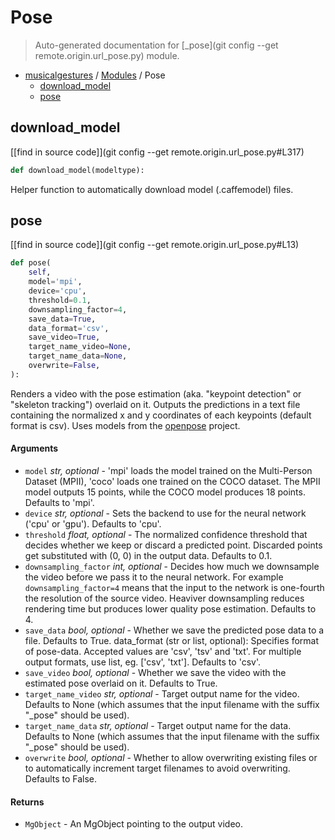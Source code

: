 # Pose

> Auto-generated documentation for [_pose](git config --get remote.origin.url_pose.py) module.

- [musicalgestures](README.md#musicalgestures-index) / [Modules](MODULES.md#musicalgestures-modules) / Pose
    - [download_model](#download_model)
    - [pose](#pose)

## download_model

[[find in source code]](git config --get remote.origin.url_pose.py#L317)

```python
def download_model(modeltype):
```

Helper function to automatically download model (.caffemodel) files.

## pose

[[find in source code]](git config --get remote.origin.url_pose.py#L13)

```python
def pose(
    self,
    model='mpi',
    device='cpu',
    threshold=0.1,
    downsampling_factor=4,
    save_data=True,
    data_format='csv',
    save_video=True,
    target_name_video=None,
    target_name_data=None,
    overwrite=False,
):
```

Renders a video with the pose estimation (aka. "keypoint detection" or "skeleton tracking") overlaid on it.
Outputs the predictions in a text file containing the normalized x and y coordinates of each keypoints
(default format is csv). Uses models from the [openpose](https://github.com/CMU-Perceptual-Computing-Lab/openpose) project.

#### Arguments

- `model` *str, optional* - 'mpi' loads the model trained on the Multi-Person Dataset (MPII), 'coco' loads one trained on the COCO dataset. The MPII model outputs 15 points, while the COCO model produces 18 points. Defaults to 'mpi'.
- `device` *str, optional* - Sets the backend to use for the neural network ('cpu' or 'gpu'). Defaults to 'cpu'.
- `threshold` *float, optional* - The normalized confidence threshold that decides whether we keep or discard a predicted point. Discarded points get substituted with (0, 0) in the output data. Defaults to 0.1.
- `downsampling_factor` *int, optional* - Decides how much we downsample the video before we pass it to the neural network. For example `downsampling_factor=4` means that the input to the network is one-fourth the resolution of the source video. Heaviver downsampling reduces rendering time but produces lower quality pose estimation. Defaults to 4.
- `save_data` *bool, optional* - Whether we save the predicted pose data to a file. Defaults to True.
data_format (str or list, optional): Specifies format of pose-data. Accepted values are 'csv', 'tsv' and 'txt'. For multiple output formats, use list, eg. ['csv', 'txt']. Defaults to 'csv'.
- `save_video` *bool, optional* - Whether we save the video with the estimated pose overlaid on it. Defaults to True.
- `target_name_video` *str, optional* - Target output name for the video. Defaults to None (which assumes that the input filename with the suffix "_pose" should be used).
- `target_name_data` *str, optional* - Target output name for the data. Defaults to None (which assumes that the input filename with the suffix "_pose" should be used).
- `overwrite` *bool, optional* - Whether to allow overwriting existing files or to automatically increment target filenames to avoid overwriting. Defaults to False.

#### Returns

- `MgObject` - An MgObject pointing to the output video.
